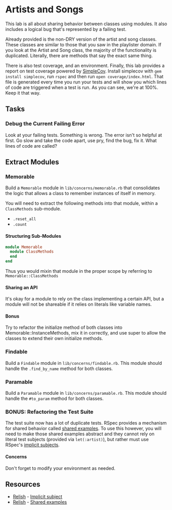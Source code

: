 

# Artists and Songs

This lab is all about sharing behavior between classes using modules. It also includes a logical bug that's represented by a failing test.

Already provided is the non-DRY version of the artist and song classes. These classes are similar to those that you saw in the playlister domain.  If you look at the Artist and Song class, the majority of the functionality is duplicated. Literally, there are methods that say the exact same thing.

There is also test coverage, and an environment. Finally, this lab provides a report on test coverage powered by [SimpleCov](https://github.com/colszowka/simplecov). Install simplecov with `gem install simplecov`, run `rspec` and then run `open coverage/index.html`. That file is generated every time you run your tests and will show you which lines of code are triggered when a test is run. As you can see, we're at 100%. Keep it that way.

## Tasks

### Debug the Current Failing Error

Look at your failing tests. Something is wrong. The error isn't so helpful at first. Go slow and take the code apart, use pry, find the bug, fix it. What lines of code are called?

## Extract Modules

### Memorable

Build a `Memorable` module in `lib/concerns/memorable.rb` that consolidates the logic that allows a class to remember instances of itself in memory.

You will need to extract the following methods into that module, within a `ClassMethods` sub-module.

- `.reset_all`
- `.count`

#### Structuring Sub-Modules

```ruby
module Memorable
  module ClassMethods
  end
end
```

Thus you would mixin that module in the proper scope by referring to `Memorable::ClassMethods`

#### Sharing an API

It's okay for a module to rely on the class implementing a certain API, but a module will not be shareable if it relies on literals like variable names.

#### Bonus

Try to refactor the initialize method of both classes into Memorable::InstanceMethods, mix it in correctly, and use super to allow the classes to extend their own initialize methods.

### Findable

Build a `Findable` module in `lib/concerns/findable.rb`. This module should handle the `.find_by_name` method for both classes.

### Paramable

Build a `Paramable` module in `lib/concerns/paramable.rb`. This module should handle the `#to_param` method for both classes.

### BONUS: Refactoring the Test Suite

The test suite now has a lot of duplicate tests. RSpec provides a mechanism for shared behavior called [shared examples](https://www.relishapp.com/rspec/rspec-core/docs/example-groups/shared-examples). To use this however, you will need to make those shared examples abstract and they cannot rely on literal test subjects (provided via `let(:artist)`), but rather must use RSpec's [implicit subjects](https://www.relishapp.com/rspec/rspec-core/v/2-0/docs/subject/implicit-subject).

#### Concerns

Don't forget to modify your environment as needed.


## Resources
* [Relish](https://www.relishapp.com/rspec/) - [Implicit subject](https://www.relishapp.com/rspec/rspec-core/v/2-0/docs/subject/implicit-subject)
* [Relish](https://www.relishapp.com/rspec/) - [Shared examples](https://www.relishapp.com/rspec/rspec-core/docs/example-groups/shared-examples)
